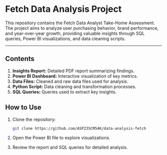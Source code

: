 # Fetch Data Analysis Project

This repository contains the Fetch Data Analyst Take-Home Assessment. The project aims to analyze user purchasing behavior, brand performance, and year-over-year growth, providing valuable insights through SQL queries, Power BI visualizations, and data cleaning scripts.

---


## Contents

1. **Insights Report:** Detailed PDF report summarizing findings.
2. **Power BI Dashboard:** Interactive visualization of key metrics.
3. **Data Files:** Cleaned and raw data files used for analysis.
4. **Python Script:** Data cleaning and transformation processes.
5. **SQL Queries:** Queries used to extract key insights.

## How to Use

1. Clone the repository:

   ```bash
   git clone https://github.com/ASP23SCM54K/data-analysis-fetch

2. Open the Power BI file to explore visualizations.

3. Review the report and SQL queries for detailed analysis.
